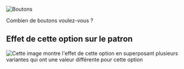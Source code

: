 ![Boutons](buttons.svg)

Combien de boutons voulez-vous ?

## Effet de cette option sur le patron

![Cette image montre l'effet de cette option en superposant plusieurs variantes qui ont une valeur différente pour cette option](wahid_buttons_sample.svg "Effet de cette option sur le patron")
